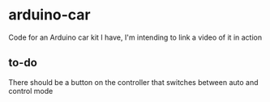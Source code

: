 # arduino-car
Code for an Arduino car kit I have, I'm intending to link a video of it in action

## to-do
There should be a button on the controller that switches between auto and control mode